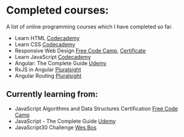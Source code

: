 # Completed courses:
A list of online programming courses which I have completed so far.

- Learn HTML [Codecademy](https://www.codecademy.com/learn/learn-html)
- Learn CSS [Codecademy](https://www.codecademy.com/learn/learn-css)
- Responsive Web Design [Free Code Camp](https://www.freecodecamp.org/learn), [Certificate](https://www.freecodecamp.org/certification/agnes_f/responsive-web-design)
- Learn JavaScript [Codecademy](https://www.codecademy.com/learn/introduction-to-javascript)
- Angular: The Complete Guide [Udemy](https://www.udemy.com/course/the-complete-guide-to-angular-2/?fbclid=IwAR2wtTIngBK94YRfnn0QGTGoo6Hiv9Fjh51anLqHyBc2ehA3At_9K0TzzAg)
- RxJS in Angular [Pluralsight](https://www.pluralsight.com/courses/rxjs-angular-reactive-development)
- Angular Routing [Pluralsight](https://www.pluralsight.com/courses/angular-routing)

## Currently learning from:

- JavaScript Algorithms and Data Structures Certification [Free Code Camp](https://www.freecodecamp.org/learn)
- JavaScript - The Complete Guide [Udemy](https://www.udemy.com/course/javascript-the-complete-guide-2020-beginner-advanced/)
- JavaScript30 Challenge [Wes Bos](https://javascript30.com/)
